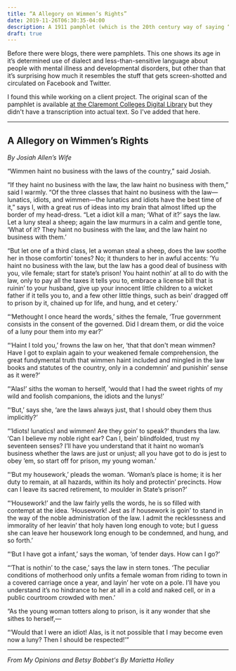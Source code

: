 ```yaml
---
title: “A Allegory on Wimmen’s Rights”
date: 2019-11-26T06:30:35-04:00
description: A 1911 pamphlet (which is the 20th century way of saying “blog post”) about the rights of women compared to the others the government deems unfit to participate in democratic action. 
draft: true
---
```


Before there were blogs, there were pamphlets. This one shows its age in it’s determined use of dialect and less-than-sensitive language about people with mental illness and developmental disorders, but other than that it’s surprising how much it resembles the stuff that gets screen-shotted and circulated on Facebook and Twitter.

I found this while working on a client project. The original scan of the pamphlet is available [at the Claremont Colleges Digital Library](http://ccdl.libraries.claremont.edu/cdm/compoundobject/collection/p15831coll5/id/1342/rec/1) but they didn't have a transcription into actual text. So I've added that here.

---

## A Allegory on Wimmen’s Rights
*By Josiah Allen’s Wife*

“Wimmen haint no business with the laws of the country,” said Josiah.

“If they haint no business with the law, the law haint no business with them,” said I warmly. “Of the three classes that haint no business with the law—lunatics, idiots, and wimmen—the lunatics and idiots have the best time of it,” says I, with a great rus of ideas into my brain that almost lifted up the border of my head-dress. “Let a idiot kill a man; ‘What of it?’ says the law. Let a luny steal a sheep; again the law murmurs in a calm and gentle tone, ‘What of it? They haint no business with the law, and the law haint no business with them.’

“But let one of a third class, let a woman steal a sheep, does the law soothe her in those comfortin’ tones? No; it thunders to her in awful accents: ‘Yu haint no business with the law, but the law has a good deal of business with you, vile female; start for state’s prison! You haint nothin’ at all to do with the law, only to pay all the taxes it tells you to, embrace a license bill that is ruinin’ to your husband, give up your innocent little children to a wicket father if it tells you to, and a few other little things, such as bein’ dragged off to prison by it, chained up for life, and hung, and et cetery.’

“‘Methought I once heard the words,’ sithes the female, ‘True government consists in the consent of the governed. Did I dream them, or did the voice of a luny pour them into my ear?’

“‘Haint I told you,’ frowns the law on her, ‘that that don't mean wimmen? Have I got to explain again to your weakened female comprehension, the great fundymental truth that wimmen haint included and mingled in the law books and statutes of the country, only in a condemnin’ and punishin’ sense as it were?’

“‘Alas!’ siths the woman to herself, ‘would that I had the sweet rights of my wild and foolish companions, the idiots and the lunys!’

“‘But,’ says she, ‘are the laws always just, that I should obey them thus implicitly?’

“‘Idiots! lunatics! and wimmen! Are they goin’ to speak?’ thunders tha law. ‘Can I believe my noble right ear? Can I, bein’ blindfolded, trust my seventeen senses? I’ll have you understand that it haint no woman’s business whether the laws are just or unjust; all you have got to do is jest to obey ’em, so start off for prison, my young woman.’

“‘But my housework,’ pleads the woman. ‘Woman’s place is home; it is her duty to remain, at all hazards, within its holy and protectin’ precincts. How can I leave its sacred retirement, to moulder in State’s prison?’

“‘Housework!’ and the law fairly yells the words, he is so filled with contempt at the idea. ‘Housework! Jest as if housework is goin’ to stand in the way of the noble administration of the law. I admit the recklessness and immorality of her leavin’ that holy haven long enough to vote; but I guess she can leave her housework long enough to be condemned, and hung, and so forth.’

“‘But I have got a infant,’ says the woman, ‘of tender days. How can I go?’

“‘That is nothin’ to the case,’ says the law in stern tones. ‘The peculiar conditions of motherhood only unfits a female woman from riding to town in a covered carriage once a year, and layin’ her vote on a pole. I’ll have you understand it’s no hindrance to her at all in a cold and naked cell, or in a public courtroom crowded with men.’

“As the young woman totters along to prison, is it any wonder that she sithes to herself,—

“‘Would that I were an idiot! Alas, is it not possible that I may become even now a luny? Then I should be respected!’”

---

_From My Opinions and Betsy Bobbet's_
_By Marietta Holley_
